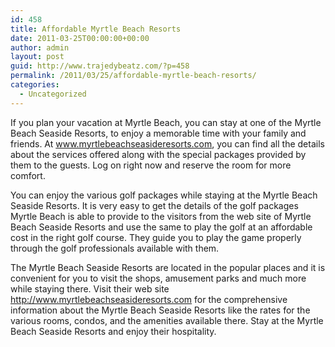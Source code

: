 ```yaml
---
id: 458
title: Affordable Myrtle Beach Resorts
date: 2011-03-25T00:00:00+00:00
author: admin
layout: post
guid: http://www.trajedybeatz.com/?p=458
permalink: /2011/03/25/affordable-myrtle-beach-resorts/
categories:
  - Uncategorized
---
```

If you plan your vacation at Myrtle Beach, you can stay at one of the Myrtle Beach Seaside Resorts, to enjoy a memorable time with your family and friends. At www.myrtlebeachseasideresorts.com, you can find all the details about the services offered along with the special packages provided by them to the guests. Log on right now and reserve the room for more comfort.

You can enjoy the various golf packages while staying at the Myrtle Beach Seaside Resorts. It is very easy to get the details of the golf packages Myrtle Beach is able to provide to the visitors from the web site of Myrtle Beach Seaside Resorts and use the same to play the golf at an affordable cost in the right golf course. They guide you to play the game properly through the golf professionals available with them.

The Myrtle Beach Seaside Resorts are located in the popular places and it is convenient for you to visit the shops, amusement parks and much more while staying there. Visit their web site http://www.myrtlebeachseasideresorts.com for the comprehensive information about the Myrtle Beach Seaside Resorts like the rates for the various rooms, condos, and the amenities available there. Stay at the Myrtle Beach Seaside Resorts and enjoy their hospitality.